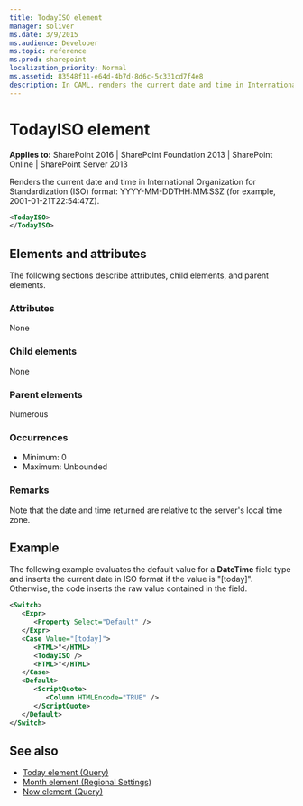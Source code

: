 ```yaml
---
title: TodayISO element
manager: soliver
ms.date: 3/9/2015
ms.audience: Developer
ms.topic: reference
ms.prod: sharepoint
localization_priority: Normal
ms.assetid: 83548f11-e64d-4b7d-8d6c-5c331cd7f4e8
description: In CAML, renders the current date and time in International Organization for Standardization (ISO) format.
---
```


# TodayISO element

**Applies to:** SharePoint 2016 | SharePoint Foundation 2013 | SharePoint Online | SharePoint Server 2013
  
Renders the current date and time in International Organization for Standardization (ISO) format: YYYY-MM-DDTHH:MM:SSZ (for example, 2001-01-21T22:54:47Z).
  
```XML
<TodayISO>
</TodayISO>
```

## Elements and attributes

The following sections describe attributes, child elements, and parent elements.

### Attributes

None
   
### Child elements

None
   
### Parent elements

Numerous 
   
### Occurrences

- Minimum: 0
- Maximum: Unbounded  
   
### Remarks

Note that the date and time returned are relative to the server's local time zone.
  
## Example

The following example evaluates the default value for a **DateTime** field type and inserts the current date in ISO format if the value is "[today]". Otherwise, the code inserts the raw value contained in the field. 
  
```XML
<Switch>
   <Expr>
      <Property Select="Default" />
   </Expr>
   <Case Value="[today]">
      <HTML>"</HTML>
      <TodayISO />
      <HTML>"</HTML>
   </Case>
   <Default>
      <ScriptQuote>
         <Column HTMLEncode="TRUE" />
      </ScriptQuote>
   </Default>
</Switch>
```

## See also

- [Today element (Query)](today-element-query.md)
- [Month element (Regional Settings)](month-element-regional-settings.md) 
- [Now element (Query)](now-element-query.md)